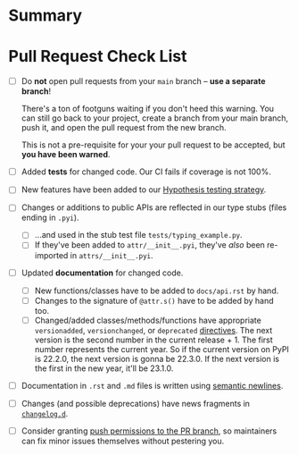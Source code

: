 # Summary

<!-- Please tell us what your pull request is about here. -->


# Pull Request Check List

<!--
This is just a friendly reminder about the most common mistakes.
Please make sure that you tick all boxes.
But please read our [contribution guide](https://github.com/python-attrs/attrs/blob/main/.github/CONTRIBUTING.md) at least once, it will save you unnecessary review cycles!

If an item doesn't apply to your pull request, **check it anyway** to make it apparent that there's nothing left to do.
If your pull request is a documentation fix or a trivial typo, feel free to delete the whole thing.
-->

- [ ] Do **not** open pull requests from your `main` branch – **use a separate branch**!

  There's a ton of footguns waiting if you don't heed this warning. You can still go back to your project, create a branch from your main branch, push it, and open the pull request from the new branch.

  This is not a pre-requisite for your your pull request to be accepted, but **you have been warned**.
- [ ] Added **tests** for changed code.
  Our CI fails if coverage is not 100%.
- [ ] New features have been added to our [Hypothesis testing strategy](https://github.com/python-attrs/attrs/blob/main/tests/strategies.py).
- [ ] Changes or additions to public APIs are reflected in our type stubs (files ending in ``.pyi``).
    - [ ] ...and used in the stub test file `tests/typing_example.py`.
    - [ ] If they've been added to `attr/__init__.pyi`, they've *also* been re-imported in `attrs/__init__.pyi`.
- [ ] Updated **documentation** for changed code.
    - [ ] New functions/classes have to be added to `docs/api.rst` by hand.
    - [ ] Changes to the signature of `@attr.s()` have to be added by hand too.
    - [ ] Changed/added classes/methods/functions have appropriate `versionadded`, `versionchanged`, or `deprecated` [directives](http://www.sphinx-doc.org/en/stable/markup/para.html#directive-versionadded).
          The next version is the second number in the current release + 1.
          The first number represents the current year.
          So if the current version on PyPI is 22.2.0, the next version is gonna be 22.3.0.
          If the next version is the first in the new year, it'll be 23.1.0.
- [ ] Documentation in `.rst` and `.md` files is written using [semantic newlines](https://rhodesmill.org/brandon/2012/one-sentence-per-line/).
- [ ] Changes (and possible deprecations) have news fragments in [`changelog.d`](https://github.com/python-attrs/attrs/blob/main/changelog.d).
- [ ] Consider granting [push permissions to the PR branch](https://docs.github.com/en/pull-requests/collaborating-with-pull-requests/working-with-forks/allowing-changes-to-a-pull-request-branch-created-from-a-fork), so maintainers can fix minor issues themselves without pestering you.

<!--
If you have *any* questions to *any* of the points above, just **submit and ask**!
This checklist is here to *help* you, not to deter you from contributing!
-->
